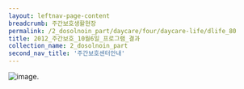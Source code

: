 ```yaml
--- 
layout: leftnav-page-content 
breadcrumb: 주간보호생활현장 
permalink: /2_dosolnoin_part/daycare/four/daycare-life/dlife_80
title: 2012_주간보호_10월6일_프로그램_결과
collection_name: 2_dosolnoin_part
second_nav_title: '주간보호센터안내' 
---
```

![image]({{site.baseurl}}/resource_room/daycare-life/files/8-2011_uj2Y_4.jpg ).